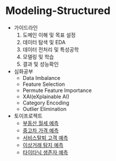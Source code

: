 # Modeling-Structured
* 가이드라인
    1. 도메인 이해 및 목표 설정
    2. 데이터 탐색 및 EDA
    3. 데이터 전처리 및 특성공학
    4. 모델링 및 학습
    5. 결과 및 성능확인
* 심화공부
    * Data Imbalance
    * Feature Selection
    * Permute Feature Importance
    * XAI(eXplainable AI)
    * Category Encoding
    * Outlier Elimination
* 토이프로젝트
    * [부동산 월세 예측](https://colab.research.google.com/drive/1fn5pMcEaDy7tlkWQPjxy4lAeACozsMTA?usp=share_link)
    * [중고차 가격 예측](https://colab.research.google.com/drive/1h8J_xrtqCckyDGTnm3TxWW4Nl0VWwX8k?usp=share_link)
    * [서비스탈퇴 고객 예측](https://colab.research.google.com/drive/1-6F0yagxa5hvuyuflXgDbtzFrGBB-ufk?usp=sharing)
    * [이상거래 탐지 예측](https://colab.research.google.com/drive/1Us5czGjXSBc3YicYUCUj8QiMfqEVr0hu?usp=sharing)
    * [타이타닉 생존자 예측](https://colab.research.google.com/drive/1hGdly67T3zsPRlq_5p7915MDOvXhySaI?usp=sharing)
